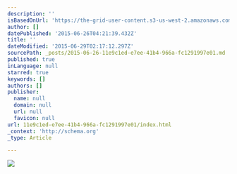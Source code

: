 ```yaml
---
description: ''
isBasedOnUrl: 'https://the-grid-user-content.s3-us-west-2.amazonaws.com/a3826211-ce46-4fac-843f-a4dbfd99cd7d.JPG'
author: []
datePublished: '2015-06-26T04:21:39.432Z'
title: ''
dateModified: '2015-06-29T02:17:12.297Z'
sourcePath: _posts/2015-06-26-11e9c1ed-e7ee-41b4-966a-fc1291997e01.md
published: true
inLanguage: null
starred: true
keywords: []
authors: []
publisher:
  name: null
  domain: null
  url: null
  favicon: null
url: 11e9c1ed-e7ee-41b4-966a-fc1291997e01/index.html
_context: 'http://schema.org'
_type: Article

---
```

![](https://the-grid-user-content.s3-us-west-2.amazonaws.com/a3826211-ce46-4fac-843f-a4dbfd99cd7d.JPG)